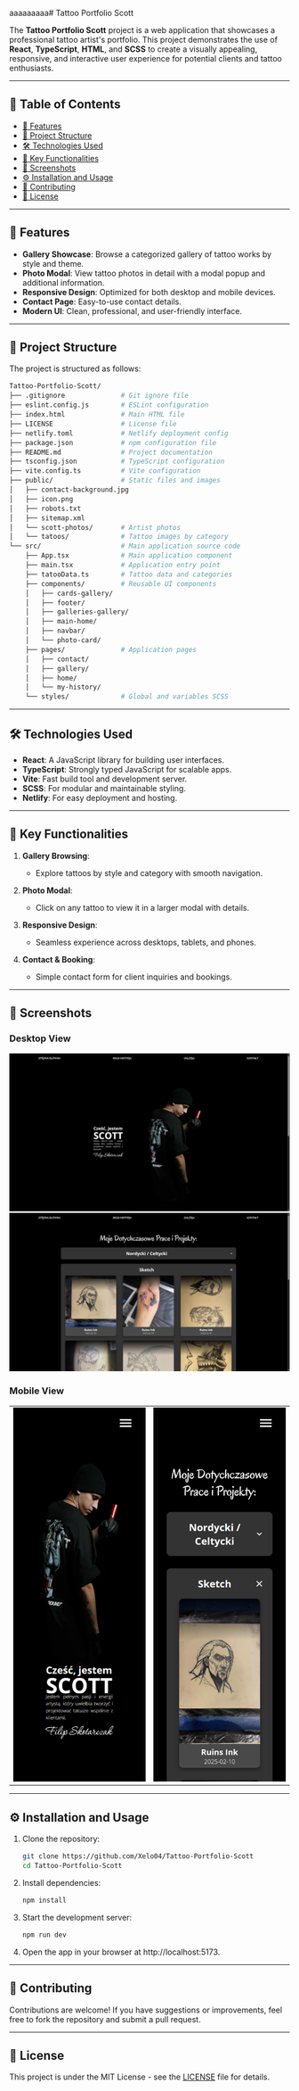 aaaaaaaaa# Tattoo Portfolio Scott

The **Tattoo Portfolio Scott** project is a web application that showcases a professional tattoo artist's portfolio. This project demonstrates the use of **React**, **TypeScript**, **HTML**, and **SCSS** to create a visually appealing, responsive, and interactive user experience for potential clients and tattoo enthusiasts.

---

## 📖 Table of Contents

- [🚀 Features](#-features)
- [📂 Project Structure](#-project-structure)
- [🛠️ Technologies Used](#️-technologies-used)
- [🌟 Key Functionalities](#-key-functionalities)
- [📸 Screenshots](#-screenshots)
- [⚙️ Installation and Usage](#️-installation-and-usage)
- [🤝 Contributing](#-contributing)
- [📜 License](#-license)

---

## 🚀 Features

- **Gallery Showcase**: Browse a categorized gallery of tattoo works by style and theme.
- **Photo Modal**: View tattoo photos in detail with a modal popup and additional information.
- **Responsive Design**: Optimized for both desktop and mobile devices.
- **Contact Page**: Easy-to-use contact details.
- **Modern UI**: Clean, professional, and user-friendly interface.

---

## 📂 Project Structure

The project is structured as follows:

```bash
Tattoo-Portfolio-Scott/
├── .gitignore              # Git ignore file
├── eslint.config.js        # ESLint configuration
├── index.html              # Main HTML file
├── LICENSE                 # License file
├── netlify.toml            # Netlify deployment config
├── package.json            # npm configuration file
├── README.md               # Project documentation
├── tsconfig.json           # TypeScript configuration
├── vite.config.ts          # Vite configuration
├── public/                 # Static files and images
│   ├── contact-background.jpg
│   ├── icon.png
│   ├── robots.txt
│   ├── sitemap.xml
│   └── scott-photos/       # Artist photos
│   └── tatoos/             # Tattoo images by category
└── src/                    # Main application source code
    ├── App.tsx             # Main application component
    ├── main.tsx            # Application entry point
    ├── tatooData.ts        # Tattoo data and categories
    ├── components/         # Reusable UI components
    │   ├── cards-gallery/
    │   ├── footer/
    │   ├── galleries-gallery/
    │   ├── main-home/
    │   ├── navbar/
    │   └── photo-card/
    ├── pages/              # Application pages
    │   ├── contact/
    │   ├── gallery/
    │   ├── home/
    │   └── my-history/
    └── styles/             # Global and variables SCSS
```

---

## 🛠️ Technologies Used

- **React**: A JavaScript library for building user interfaces.
- **TypeScript**: Strongly typed JavaScript for scalable apps.
- **Vite**: Fast build tool and development server.
- **SCSS**: For modular and maintainable styling.
- **Netlify**: For easy deployment and hosting.

---

## 🌟 Key Functionalities

1. **Gallery Browsing**:

   - Explore tattoos by style and category with smooth navigation.

2. **Photo Modal**:

   - Click on any tattoo to view it in a larger modal with details.

3. **Responsive Design**:

   - Seamless experience across desktops, tablets, and phones.

4. **Contact & Booking**:
   - Simple contact form for client inquiries and bookings.

---

## 📸 Screenshots

### Desktop View

![Home Page](public/screenshots/DesktopHome.png)
![Gallery View](public/screenshots/DesktopGallery.png)

### Mobile View
<table>
  <tr>
    <td><img src="public/screenshots/MobileHome.png"></td>
    <td><img src="public/screenshots/MobileGallery.png"></td>
  </tr>
</table>

---

## ⚙️ Installation and Usage

1. Clone the repository:
   ```bash
   git clone https://github.com/Xelo04/Tattoo-Portfolio-Scott
   cd Tattoo-Portfolio-Scott
   ```
2. Install dependencies:
   ```bash
   npm install
   ```
3. Start the development server:
   ```bash
   npm run dev
   ```
4. Open the app in your browser at http://localhost:5173.

---

## 🤝 Contributing

Contributions are welcome! If you have suggestions or improvements, feel free to fork the repository and submit a pull request.

---

## 📜 License

This project is under the MIT License - see the [LICENSE](./LICENSE) file for details.
